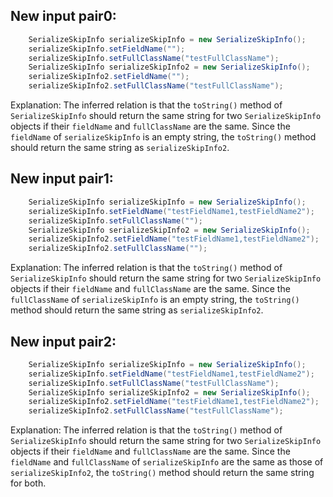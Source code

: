 ## New input pair0:
```java
    SerializeSkipInfo serializeSkipInfo = new SerializeSkipInfo();
    serializeSkipInfo.setFieldName("");
    serializeSkipInfo.setFullClassName("testFullClassName");
    SerializeSkipInfo serializeSkipInfo2 = new SerializeSkipInfo();
    serializeSkipInfo2.setFieldName("");
    serializeSkipInfo2.setFullClassName("testFullClassName");
```
Explanation: The inferred relation is that the `toString()` method of `SerializeSkipInfo` should return the same string for two `SerializeSkipInfo` objects if their `fieldName` and `fullClassName` are the same. Since the `fieldName` of `serializeSkipInfo` is an empty string, the `toString()` method should return the same string as `serializeSkipInfo2`.

## New input pair1:
```java
    SerializeSkipInfo serializeSkipInfo = new SerializeSkipInfo();
    serializeSkipInfo.setFieldName("testFieldName1,testFieldName2");
    serializeSkipInfo.setFullClassName("");
    SerializeSkipInfo serializeSkipInfo2 = new SerializeSkipInfo();
    serializeSkipInfo2.setFieldName("testFieldName1,testFieldName2");
    serializeSkipInfo2.setFullClassName("");
```
Explanation: The inferred relation is that the `toString()` method of `SerializeSkipInfo` should return the same string for two `SerializeSkipInfo` objects if their `fieldName` and `fullClassName` are the same. Since the `fullClassName` of `serializeSkipInfo` is an empty string, the `toString()` method should return the same string as `serializeSkipInfo2`.

## New input pair2:
```java
    SerializeSkipInfo serializeSkipInfo = new SerializeSkipInfo();
    serializeSkipInfo.setFieldName("testFieldName1,testFieldName2");
    serializeSkipInfo.setFullClassName("testFullClassName");
    SerializeSkipInfo serializeSkipInfo2 = new SerializeSkipInfo();
    serializeSkipInfo2.setFieldName("testFieldName1,testFieldName2");
    serializeSkipInfo2.setFullClassName("testFullClassName");
```
Explanation: The inferred relation is that the `toString()` method of `SerializeSkipInfo` should return the same string for two `SerializeSkipInfo` objects if their `fieldName` and `fullClassName` are the same. Since the `fieldName` and `fullClassName` of `serializeSkipInfo` are the same as those of `serializeSkipInfo2`, the `toString()` method should return the same string for both.
